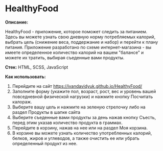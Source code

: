 # HealthyFood

**Описание:**

HealthyFood - приложение, которое поможет следить за питанием. Здесь вы можете узнать свою дневную норму потребляемых калорий, выбрать цель (снижение веса, поддержание и набор) и перейти к плану питания.
Приложение разработано по схеме интернет-магазина - вы имеете определенное количество калорий на вашем "балансе" и можете их тратить, выбирая съеденные вами продукты.

**Стек:** HTML, SCSS, JavaScript

**Как использовать:**
1) Перейдите на сайт https://ivandavidyuk.github.io/HealthyFood/
2) Заполните форму (укажите пол, возраст, рост, вес и уровень вашей повседневной физической нагрузки) и нажмите кнопку Посчитать калораж.
3) Выберите вашу цель и нажмите на зеленую стрелочку либо на раздел Продукты в шапке сайта
4) Выберите съеденные вами продукты за день нажав кнопку Съесть, перед этим указав количество продукта в граммах.
5) Перейдите в корзину, нажав на нее или на раздел Моя корзина.
6) В корзине вы можете узнать количество употребленных калорий, белков, жиров и углеводов, а также очистить ее или убрать определенный продукт из нее.
